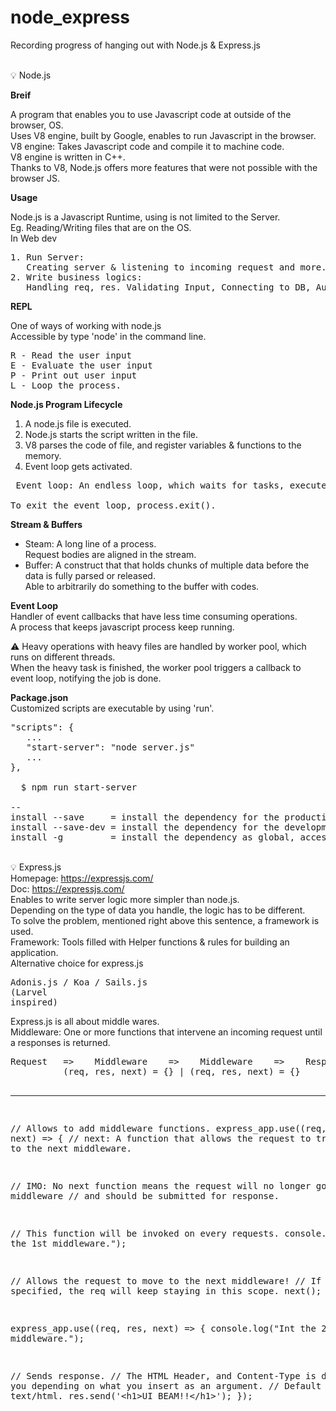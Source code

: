 # node_express

Recording progress of hanging out with Node.js & Express.js

<br id="">
💡 Node.js

**Breif**

A program that enables you to use Javascript code at outside of the browser, OS.
<br>Uses V8 engine, built by Google, enables to run Javascript in the browser.
<br>V8 engine: Takes Javascript code and compile it to machine code.
<br>V8 engine is written in C++.
<br>Thanks to V8, Node.js offers more features that were not possible with the browser JS.

**Usage**

Node.js is a Javascript Runtime, using is not limited to the Server.
<br>Eg. Reading/Writing files that are on the OS.
<br>In Web dev
<pre>
1. Run Server: 
   Creating server & listening to incoming request and more.
2. Write business logics: 
   Handling req, res. Validating Input, Connecting to DB, Authentication and more.
</pre>

**REPL**

One of ways of working with node.js
<br>Accessible by type 'node' in the command line.
<pre>
R - Read the user input
E - Evaluate the user input
P - Print out user input
L - Loop the process.
</pre>

**Node.js Program Lifecycle**
1. A node.js file is executed.
2. Node.js starts the script written in the file.
3. V8 parses the code of file, and register variables & functions to the memory.
4. Event loop gets activated.
<pre> Event loop: An endless loop, which waits for tasks, executes them and then sleeps until it receives more tasks.

To exit the event loop, process.exit().
</pre>

**Stream & Buffers**
* Steam: A long line of a process.
<br>Request bodies are aligned in the stream.
* Buffer: A construct that that holds chunks of multiple data before the data is fully parsed or released.
<br>Able to arbitrarily do something to the buffer with codes.

**Event Loop**
<br>Handler of event callbacks that have less time consuming operations.
<br>A process that keeps javascript process keep running.

⚠️ Heavy operations with heavy files are handled by worker pool, which runs on different threads.
<br> When the heavy task is finished, the worker pool triggers a callback to event loop, notifying the job is done.

**Package.json**
<br>Customized scripts are executable by using 'run'.
<pre>
"scripts": {
   ...
   "start-server": "node server.js"
   ...
},

  $ npm run start-server

--
install --save     = install the dependency for the production only.
install --save-dev = install the dependency for the development only.
install -g         = install the dependency as global, accesible anywhere in the computer.
</pre>


<br id="">
💡 Express.js
<br>Homepage: <a href="https://expressjs.com/">https://expressjs.com/</a>
<br>Doc: <a href="https://expressjs.com/en/4x/api.html#app">https://expressjs.com/</a>
<br>Enables to write server logic more simpler than node.js.
<br>Depending on the type of data you handle, the logic has to be different.
<br>To solve the problem, mentioned right above this sentence, a framework is used.
<br>Framework: Tools filled with Helper functions & rules for building an application.
<br>Alternative choice for express.js
<pre>
Adonis.js / Koa / Sails.js
(Larvel 
inspired)
</pre>
Express.js is all about middle wares.
<br>Middleware: One or more functions that intervene an incoming request until a responses is returned.
<pre>
Request   =>    Middleware    =>    Middleware    =>    Response => ...
          (req, res, next) = {} | (req, res, next) = {}

---

// Allows to add middleware functions.
express_app.use((req, res, next) => {
  // next: A function that allows the request to travel on to the next middleware.

  // IMO: No next function means the request will no longer go to next middleware 
  // and should be submitted for response.

  // This function will be invoked on every requests.
  console.log("Int the 1st middleware.");

  // Allows the request to move to the next middleware!
  // If not the specified, the req will keep staying in this scope.
  next();
});

express_app.use((req, res, next) => {
  console.log("Int the 2nd middleware.");

  // Sends response.
  // The HTML Header, and Content-Type is done for you depending on what you insert as an argument.
  // Default is text/html.
  res.send('&#60;h1&#62;UI BEAM!!&#60;/h1&#62;');
});
</pre>

